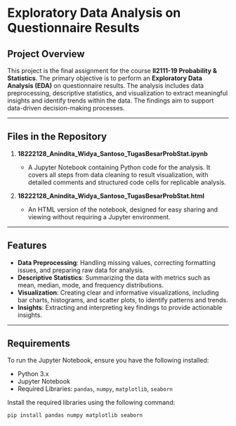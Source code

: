 # Exploratory Data Analysis on Questionnaire Results

## Project Overview
This project is the final assignment for the course **II2111-19 Probability & Statistics**. The primary objective is to perform an **Exploratory Data Analysis (EDA)** on questionnaire results. The analysis includes data preprocessing, descriptive statistics, and visualization to extract meaningful insights and identify trends within the data. The findings aim to support data-driven decision-making processes.

---

## Files in the Repository

1. **18222128_Anindita_Widya_Santoso_TugasBesarProbStat.ipynb**
   - A Jupyter Notebook containing Python code for the analysis. It covers all steps from data cleaning to result visualization, with detailed comments and structured code cells for replicable analysis.

2. **18222128_Anindita_Widya_Santoso_TugasBesarProbStat.html**
   - An HTML version of the notebook, designed for easy sharing and viewing without requiring a Jupyter environment.

---

## Features
- **Data Preprocessing**: Handling missing values, correcting formatting issues, and preparing raw data for analysis.
- **Descriptive Statistics**: Summarizing the data with metrics such as mean, median, mode, and frequency distributions.
- **Visualization**: Creating clear and informative visualizations, including bar charts, histograms, and scatter plots, to identify patterns and trends.
- **Insights**: Extracting and interpreting key findings to provide actionable insights.

---

## Requirements
To run the Jupyter Notebook, ensure you have the following installed:
- Python 3.x
- Jupyter Notebook
- Required Libraries: `pandas`, `numpy`, `matplotlib`, `seaborn`

Install the required libraries using the following command:
```bash
pip install pandas numpy matplotlib seaborn

